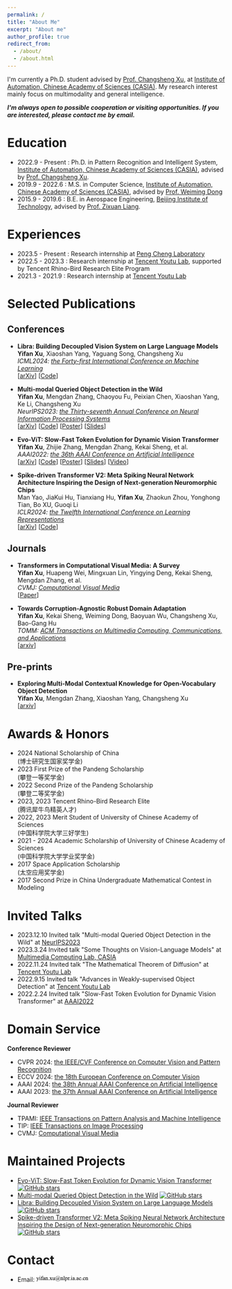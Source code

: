 ```yaml
---
permalink: /
title: "About Me"
excerpt: "About me"
author_profile: true
redirect_from: 
  - /about/
  - /about.html
---
```



<!-- I’m currently a Ph.D. student in Computer Science advised by [Prof. Jianbin Jiao](https://people.ucas.edu.cn/~jiaojianbin), at [Pattern Recognition and Intelligent System Development Laboratory](http://lamp.ucas.ac.cn/), [School of Emergency Management Science and Engineering, University of Chinese Academy of Sciences](https://emse.ucas.edu.cn/index.php/zh).  -->


I'm currently a Ph.D. student advised by [Prof. Changsheng Xu](http://scholar.google.com.sg/citations?user=hI9NRDkAAAAJ&hl=zh-CN), at [Institute of Automation, Chinese Academy of Sciences (CASIA)](http://english.ia.cas.cn). My research interest mainly focus on multimodality and general intelligence.

***I'm always open to possible cooperation or visiting opportunities. If you are interested, please contact me by email.***


Education
======
* 2022.9 - Present : Ph.D. in Pattern Recognition and Intelligent System, [Institute of Automation, Chinese Academy of Sciences (CASIA)](http://english.ia.cas.cn), advised by [Prof. Changsheng Xu](http://scholar.google.com.sg/citations?user=hI9NRDkAAAAJ&hl=en).
* 2019.9 - 2022.6 :  M.S. in Computer Science, [Institute of Automation, Chinese Academy of Sciences (CASIA)](http://english.ia.cas.cn), advised by [Prof. Weiming Dong](https://scholar.google.com/citations?user=WKGx4k8AAAAJ&hl=en)
* 2015.9 - 2019.6 : B.E. in Aerospace Engineering, [Beijing Institute of Technology](https://english.bit.edu.cn), advised by [Prof. Zixuan Liang](https://scholar.google.com/citations?user=0Cc5DyMAAAAJ&hl=en).


Experiences
======
* 2023.5 - Present : Research internship at [Peng Cheng Laboratory](http://www.ia.cas.cn/)
* 2022.5 - 2023.3 : Research internship at [Tencent Youtu Lab](https://github.com/TencentYoutuResearch), supported by Tencent Rhino-Bird Research Elite Program
* 2021.3 - 2021.9 : Research internship at [Tencent Youtu Lab](https://github.com/TencentYoutuResearch)


Selected Publications
======


## Conferences

* **Libra: Building Decoupled Vision System on Large Language Models**<br>
  **Yifan Xu**, Xiaoshan Yang, Yaguang Song, Changsheng Xu<br>
  *ICML2024: [the Forty-first International Conference on Machine Learning](https://icml.cc)*<br>
  [[arXiv](https://arxiv.org/pdf/2405.10140)] [[Code](https://github.com/YifanXu74/Libra)]

* **Multi-modal Queried Object Detection in the Wild**<br>
  **Yifan Xu**, Mengdan Zhang, Chaoyou Fu, Peixian Chen, Xiaoshan Yang, Ke Li, Changsheng Xu<br>
  *NeurIPS2023: [the Thirty-seventh Annual Conference on Neural Information Processing Systems](https://neurips.cc/Conferences/2023)*<br>
  [[arXiv](https://arxiv.org/pdf/2305.18980)] [[Code](https://github.com/YifanXu74/MQ-Det)] [[Poster](https://neurips.cc/media/PosterPDFs/NeurIPS%202023/70811.png?t=1697201421.7118683)] [[Slides](https://yifanxu74.github.io/files/mqdet-slides.pdf)]

* **Evo-ViT: Slow-Fast Token Evolution for Dynamic Vision Transformer**<br>
  **Yifan Xu**, Zhijie Zhang, Mengdan Zhang, Kekai Sheng, et al.<br>
  *AAAI2022: [the 36th AAAI Conference on Artificial Intelligence](https://aaai.org/conference/aaai/aaai-22/)*<br>
  [[arXiv](https://arxiv.org/pdf/2108.01390)] [[Code](https://github.com/YifanXu74/Evo-ViT)] [[Poster](https://yifanxu74.github.io/files/evo-vit-poster.pdf)] [[Slides](https://aaai-2022.virtualchair.net/poster_aaai1350)] [[Video](https://aaai-2022.virtualchair.net/poster_aaai1350)]


* **Spike-driven Transformer V2: Meta Spiking Neural Network Architecture Inspiring the Design of Next-generation Neuromorphic Chips**<br>
  Man Yao, JiaKui Hu, Tianxiang Hu, **Yifan Xu**, Zhaokun Zhou, Yonghong Tian, Bo XU, Guoqi Li<br>
  *ICLR2024: [the Twelfth International Conference on Learning Representations](https://iclr.cc)*<br>
  [[arXiv](https://arxiv.org/pdf/2404.03663)] [[Code](https://github.com/BICLab/Spike-Driven-Transformer-V2)]

## Journals

* **Transformers in Computational Visual Media: A Survey**<br>
  **Yifan Xu**, Huapeng Wei, Mingxuan Lin, Yingying Deng, Kekai Sheng, Mengdan Zhang, et al.<br>
  *CVMJ: [Computational Visual Media](https://link.springer.com/journal/41095)*<br>
  [[Paper](https://link.springer.com/article/10.1007/s41095-021-0247-3)]

* **Towards Corruption-Agnostic Robust Domain Adaptation**<br>
  **Yifan Xu**, Kekai Sheng, Weiming Dong, Baoyuan Wu, Changsheng Xu, Bao-Gang Hu<br>
  *TOMM: [ACM Transactions on Multimedia Computing, Communications, and Applications](https://dl.acm.org/journal/tomm)*<br>
  [[arxiv](https://arxiv.org/pdf/2104.10376)]

## Pre-prints

* **Exploring Multi-Modal Contextual Knowledge for Open-Vocabulary Object Detection**<br>
  **Yifan Xu**, Mengdan Zhang, Xiaoshan Yang, Changsheng Xu<br>
  [[arxiv](https://arxiv.org/pdf/2104.10376)]


Awards & Honors
======

* 2024 National Scholarship of China<br>
  (博士研究生国家奖学金)
* 2023 First Prize of the Pandeng Scholarship<br>
  (攀登一等奖学金)
* 2022 Second Prize of the Pandeng Scholarship<br>
  (攀登二等奖学金)
* 2023, 2023 Tencent Rhino-Bird Research Elite <br>
  (腾讯犀牛鸟精英人才)
* 2022, 2023 Merit Student of University of Chinese Academy of Sciences <br>
  (中国科学院大学三好学生)
* 2021 - 2024 Academic Scholarship of University of Chinese Academy of Sciences <br>
  (中国科学院大学学业奖学金)
* 2017 Space Application Scholarship <br>
  (太空应用奖学金)
* 2017 Second Prize in China Undergraduate Mathematical Contest in Modeling


Invited Talks
======
* 2023.12.10 Invited talk "Multi-modal Queried Object Detection in the Wild" at [NeurIPS2023](https://neurips.cc/Conferences/2023)<br>
* 2023.3.24 Invited talk "Some Thoughts on Vision-Language Models" at [Multimedia Computing Lab, CASIA](https://nlpr.ia.ac.cn/mmc/people.html)<br>
* 2022.11.24 Invited talk "The Mathematical Theorem of Diffusion" at [Tencent Youtu Lab](https://open.youtu.qq.com/#/open)<br>
* 2022.9.15 Invited talk "Advances in Weakly-supervised Object Detection" at [Tencent Youtu Lab](https://open.youtu.qq.com/#/open)<br>
* 2022.2.24  Invited talk "Slow-Fast Token Evolution for Dynamic Vision Transformer" at [AAAI2022](https://aaai.org/conference/aaai/aaai-22/)<br>


Domain Service
======
**Conference Reviewer**

* CVPR 2024: [the IEEE/CVF Conference on Computer Vision and Pattern Recognition](https://cvpr.thecvf.com)
* ECCV 2024: [the 18th European Conference on Computer Vision](https://eccv.ecva.net)
* AAAI 2024: [the 38th Annual AAAI Conference on Artificial Intelligence](https://aaai.org/aaai-conference/)
* AAAI 2023: [the 37th Annual AAAI Conference on Artificial Intelligence](https://aaai-23.aaai.org)

**Journal Reviewer**
* TPAMI: [IEEE Transactions on Pattern Analysis and Machine Intelligence](https://ieeexplore.ieee.org/xpl/RecentIssue.jsp?punumber=34)
* TIP: [IEEE Transactions on Image Processing](https://signalprocessingsociety.org/publications-resources/ieee-transactions-image-processing)
* CVMJ: [Computational Visual Media](https://link.springer.com/journal/41095)

Maintained Projects
======
* [Evo-ViT: Slow-Fast Token Evolution for Dynamic Vision Transformer](https://github.com/YifanXu74/Evo-ViT)  [![GitHub stars](https://img.shields.io/github/stars/YifanXu74/Evo-ViT)](https://github.com/YifanXu74/Evo-ViT/stargazers)
* [Multi-modal Queried Object Detection in the Wild](https://github.com/YifanXu74/MQ-Det)  [![GitHub stars](https://img.shields.io/github/stars/YifanXu74/MQ-Det)](https://github.com/YifanXu74/MQ-Det/stargazers)
* [Libra: Building Decoupled Vision System on Large Language Models](https://github.com/YifanXu74/Libra)  [![GitHub stars](https://img.shields.io/github/stars/YifanXu74/Libra)](https://github.com/YifanXu74/Libra/stargazers)
* [Spike-driven Transformer V2: Meta Spiking Neural Network Architecture Inspiring the Design of Next-generation Neuromorphic Chips](https://github.com/BICLab/Spike-Driven-Transformer-V2)  [![GitHub stars](https://img.shields.io/github/stars/BICLab/Spike-Driven-Transformer-V2)](https://github.com/BICLab/Spike-Driven-Transformer-V2/stargazers)


Contact
======
* Email: <img src="images/emal.png" width="25%">

